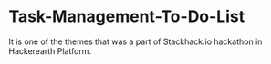 # Task-Management-To-Do-List
It is one of the themes that was a part of Stackhack.io hackathon in Hackerearth Platform.
